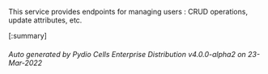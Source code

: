 






This service provides endpoints for managing users : CRUD operations, update attributes, etc.

[:summary]

###### Auto generated by Pydio Cells Enterprise Distribution v4.0.0-alpha2 on 23-Mar-2022
